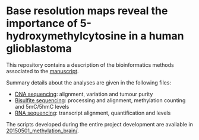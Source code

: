 # Base resolution maps reveal the importance of 5-hydroxymethylcytosine in a human glioblastoma

This repository contains a description of the bioinformatics methods associated to the [manuscript](http://www.nature.com/articles/s41525-017-0007-6?WT.feed_name=subjects_molecular-biology).

Summary details about the analyses are given in the following files:

- [DNA sequencing](dnaseq_processing.md "dnaseq_processing.md"): alignment, variation and tumour purity
- [Bisulfite sequencing](bsseq_processing.md "bsseq_processing.md"): processing and alignment, methylation counting and 5mC/5hmC levels
- [RNA sequencing](rnaseq_processing.md "rnaseq_processing.md"): transcript alignment, quantification and levels

The scripts developed during the entire project development are available in [20150501_methylation_brain/](20150501_methylation_brain/).
